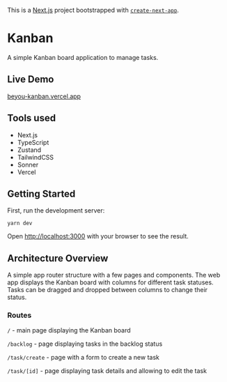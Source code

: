 This is a [Next.js](https://nextjs.org) project bootstrapped with [`create-next-app`](https://nextjs.org/docs/app/api-reference/cli/create-next-app).

# Kanban

A simple Kanban board application to manage tasks.

## Live Demo

[beyou-kanban.vercel.app](https://beyou-kanban.vercel.app)

## Tools used

- Next.js
- TypeScript
- Zustand
- TailwindCSS
- Sonner
- Vercel

## Getting Started

First, run the development server:

`yarn dev`

Open [http://localhost:3000](http://localhost:3000) with your browser to see the result.

## Architecture Overview

A simple app router structure with a few pages and components. The web app displays the Kanban board with columns for different task statuses. Tasks can be dragged and dropped between columns to change their status.

### Routes

`/` - main page displaying the Kanban board

`/backlog` - page displaying tasks in the backlog status

`/task/create` - page with a form to create a new task

`/task/[id]` - page displaying task details and allowing to edit the task
